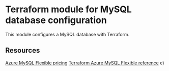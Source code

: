 # Terraform module for MySQL database configuration

This module configures a MySQL database with Terraform.

## Resources

[Azure MySQL Flexible pricing](https://azure.microsoft.com/pricing/details/mysql/flexible-server/)
[Terraform Azure MySQL Flexible reference](https://registry.terraform.io/providers/hashicorp/azurerm/latest/docs/resources/mysql_flexible_database)
e)

